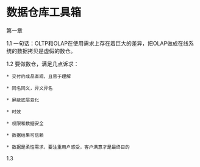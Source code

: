 # 数据仓库工具箱

第一章

1.1 一句话：OLTP和OLAP在使用需求上存在着巨大的差异，把OLAP做成在线系统的数据拷贝是虚假的数仓。

1.2 要做数仓，满足几点诉求：

    * 交付的成品直观，且易于理解

    * 同名同义，异义异名

    * 屏蔽底层变化

    * 时效

    * 权限和数据安全

    * 数据结果可信赖

    * 数据是柔性需求，要注重用户感受，客户满意才是最终目的

1.3
